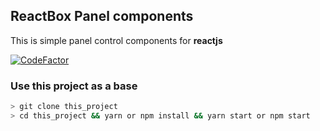 ## ReactBox Panel components

This is simple panel control components for **reactjs**

[![CodeFactor](https://www.codefactor.io/repository/github/carlosocarvalho/react-dashboard-component/badge)](https://www.codefactor.io/repository/github/carlosocarvalho/react-dashboard-component)


### Use this project as a base 

```bash
> git clone this_project
> cd this_project && yarn or npm install && yarn start or npm start
```